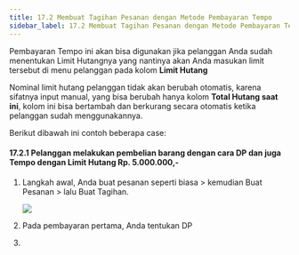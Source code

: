 ```yaml
---
title: 17.2 Membuat Tagihan Pesanan dengan Metode Pembayaran Tempo
sidebar_label: 17.2 Membuat Tagihan Pesanan dengan Metode Pembayaran Tempo
---
```

Pembayaran Tempo ini akan bisa digunakan jika pelanggan Anda sudah menentukan Limit Hutangnya yang nantinya akan Anda masukan limit tersebut di menu pelanggan pada kolom **Limit Hutang**

Nominal limit hutang pelanggan tidak akan berubah o﻿tomatis, karena sifatnya input manual, yang bisa berubah hanya kolom **Total Hutang saat ini**, kolom ini bisa bertambah dan berkurang secara otomatis ketika pelanggan sudah menggunakannya.

B﻿erikut dibawah ini contoh beberapa case: 

#### 1﻿7.2.1 Pelanggan melakukan pembelian barang dengan cara DP dan juga Tempo dengan Limit Hutang Rp. 5.000.000,- 

1. L﻿angkah awal, Anda buat pesanan seperti biasa > kemudian Buat Pesanan > lalu Buat Tagihan.

   ![](/img/17.2.1-buat-tagihan-dengan-dp-dan-tempo.png)
2. Pada pembayaran pertama, Anda tentukan DP
3.